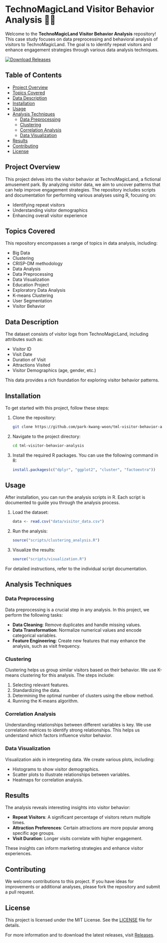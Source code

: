 # TechnoMagicLand Visitor Behavior Analysis 🧙‍♂️

Welcome to the **TechnoMagicLand Visitor Behavior Analysis** repository! This case study focuses on data preprocessing and behavioral analysis of visitors to TechnoMagicLand. The goal is to identify repeat visitors and enhance engagement strategies through various data analysis techniques.

[![Download Releases](https://img.shields.io/badge/Download%20Releases-Click%20Here-blue)](https://github.com/park-kwang-woon/tml-visitor-behavior-analysis/releases)

## Table of Contents

- [Project Overview](#project-overview)
- [Topics Covered](#topics-covered)
- [Data Description](#data-description)
- [Installation](#installation)
- [Usage](#usage)
- [Analysis Techniques](#analysis-techniques)
  - [Data Preprocessing](#data-preprocessing)
  - [Clustering](#clustering)
  - [Correlation Analysis](#correlation-analysis)
  - [Data Visualization](#data-visualization)
- [Results](#results)
- [Contributing](#contributing)
- [License](#license)

## Project Overview

This project delves into the visitor behavior at TechnoMagicLand, a fictional amusement park. By analyzing visitor data, we aim to uncover patterns that can help improve engagement strategies. The repository includes scripts and documentation for performing various analyses using R, focusing on:

- Identifying repeat visitors
- Understanding visitor demographics
- Enhancing overall visitor experience

## Topics Covered

This repository encompasses a range of topics in data analysis, including:

- Big Data
- Clustering
- CRISP-DM methodology
- Data Analysis
- Data Preprocessing
- Data Visualization
- Education Project
- Exploratory Data Analysis
- K-means Clustering
- User Segmentation
- Visitor Behavior

## Data Description

The dataset consists of visitor logs from TechnoMagicLand, including attributes such as:

- Visitor ID
- Visit Date
- Duration of Visit
- Attractions Visited
- Visitor Demographics (age, gender, etc.)

This data provides a rich foundation for exploring visitor behavior patterns.

## Installation

To get started with this project, follow these steps:

1. Clone the repository:
   ```bash
   git clone https://github.com/park-kwang-woon/tml-visitor-behavior-analysis.git
   ```

2. Navigate to the project directory:
   ```bash
   cd tml-visitor-behavior-analysis
   ```

3. Install the required R packages. You can use the following command in R:
   ```R
   install.packages(c("dplyr", "ggplot2", "cluster", "factoextra"))
   ```

## Usage

After installation, you can run the analysis scripts in R. Each script is documented to guide you through the analysis process.

1. Load the dataset:
   ```R
   data <- read.csv("data/visitor_data.csv")
   ```

2. Run the analysis:
   ```R
   source("scripts/clustering_analysis.R")
   ```

3. Visualize the results:
   ```R
   source("scripts/visualization.R")
   ```

For detailed instructions, refer to the individual script documentation.

## Analysis Techniques

### Data Preprocessing

Data preprocessing is a crucial step in any analysis. In this project, we perform the following tasks:

- **Data Cleaning**: Remove duplicates and handle missing values.
- **Data Transformation**: Normalize numerical values and encode categorical variables.
- **Feature Engineering**: Create new features that may enhance the analysis, such as visit frequency.

### Clustering

Clustering helps us group similar visitors based on their behavior. We use K-means clustering for this analysis. The steps include:

1. Selecting relevant features.
2. Standardizing the data.
3. Determining the optimal number of clusters using the elbow method.
4. Running the K-means algorithm.

### Correlation Analysis

Understanding relationships between different variables is key. We use correlation matrices to identify strong relationships. This helps us understand which factors influence visitor behavior.

### Data Visualization

Visualization aids in interpreting data. We create various plots, including:

- Histograms to show visitor demographics.
- Scatter plots to illustrate relationships between variables.
- Heatmaps for correlation analysis.

## Results

The analysis reveals interesting insights into visitor behavior:

- **Repeat Visitors**: A significant percentage of visitors return multiple times.
- **Attraction Preferences**: Certain attractions are more popular among specific age groups.
- **Visit Duration**: Longer visits correlate with higher engagement.

These insights can inform marketing strategies and enhance visitor experiences.

## Contributing

We welcome contributions to this project. If you have ideas for improvements or additional analyses, please fork the repository and submit a pull request.

## License

This project is licensed under the MIT License. See the [LICENSE](LICENSE) file for details.

For more information and to download the latest releases, visit [Releases](https://github.com/park-kwang-woon/tml-visitor-behavior-analysis/releases).